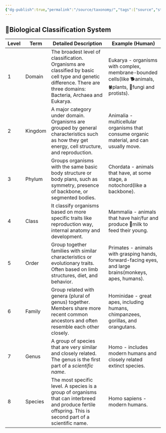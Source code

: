 ```yaml
---
{"dg-publish":true,"permalink":"/source/taxonomy/","tags":["source","study_note"],"created":"2025-04-27T17:25:44.000+09:00","updated":"2025-09-30T15:53:08.738+09:00"}
---
```



## 🧬Biological Classification System 
| Level | Term    | Detailed Description                                                                                                                                              | Example (Human)                                                                                           |
| ----- | ------- | ----------------------------------------------------------------------------------------------------------------------------------------------------------------- | --------------------------------------------------------------------------------------------------------- |
| 1     | Domain  | The broadest level of classification. Organisms are classified by basic cell type and genetic difference. There are three domains: Bacteria, Archaea and Eukarya. | Eukarya - organisms with complex, membrane-bounded cells(like 🐕animals, 🍀plants, 🍄fungi and protists). |
| 2     | Kingdom | A major category under domain. Organisms are grouped by general characteristics such as how they get energy, cell structure, and reproduction.                    | Animalia - multicellular organisms that consume organic material, and can usually move.                   |
| 3     | Phylum  | Groups organisms with the same basic body structure or body plans, such as symmetry, presence of backbone, or segmented bodies.                                   | Chordata - animals that have, at some stage, a notochord(like a backbone).                                |
| 4     | Class   | It classify organisms based on more specific traits like reproduction way, internal anatomy and development.                                                      | Mammalia - animals that have hair/fur and produce 🍼milk to feed their young.                             |
| 5     | Order   | Group together families with similar characteristics or evolutionary traits. Often based on limb structures, diet, and behavior.                                  | Primates - animals with grasping hands, forward-facing eyes, and large brains(monkeys, apes, humans).     |
| 6     | Family  | Group related with genera (plural of genus) together. Members share more recent common ancestors and often resemble each other closely.                           | Hominidae - great apes, including humans, chimpanzees, gorillas, and orangutans.                          |
| 7     | Genus   | A group of species that are very similar and closely related. The genus is the first part of a *scientific name*.                                                 | Homo - includes modern humans and closely related extinct species.                                        |
| 8     | Species | The most specific level. A species is a group of organisms that can interbreed and produce fertile offspring. This is second part of a scientific name.           | Homo sapiens - modern humans.                                                                                                           |
